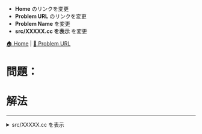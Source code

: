 - **Home** のリンクを変更
- **Problem URL** のリンクを変更
- **Problem Name** を変更
- **src/XXXXX.cc を表示** を変更

[🏠 Home](./index.md)  |  [🔗 Problem URL]()

# 問題：<Problem Name>

# 解法

---------------------------------------------------------------------------------------------

<details>
<summary>src/XXXXX.cc を表示</summary>

```cpp
```

</details>
